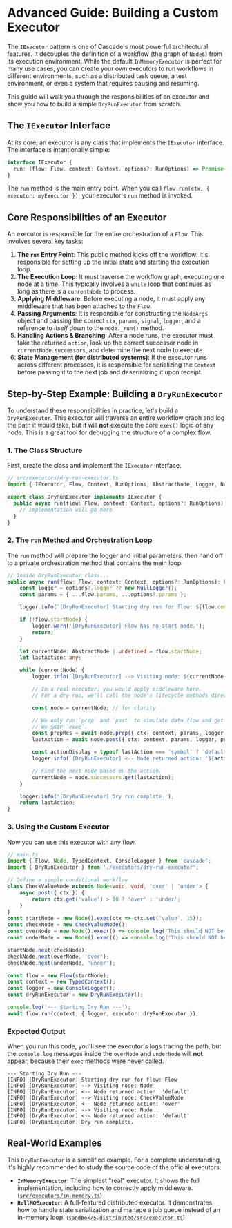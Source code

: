# Advanced Guide: Building a Custom Executor

The `IExecutor` pattern is one of Cascade's most powerful architectural features. It decouples the definition of a workflow (the graph of `Node`s) from its execution environment. While the default `InMemoryExecutor` is perfect for many use cases, you can create your own executors to run workflows in different environments, such as a distributed task queue, a test environment, or even a system that requires pausing and resuming.

This guide will walk you through the responsibilities of an executor and show you how to build a simple `DryRunExecutor` from scratch.

## The `IExecutor` Interface

At its core, an executor is any class that implements the `IExecutor` interface. The interface is intentionally simple:

```typescript
interface IExecutor {
  run: (flow: Flow, context: Context, options?: RunOptions) => Promise<any>;
}
```

The `run` method is the main entry point. When you call `flow.run(ctx, { executor: myExecutor })`, your executor's `run` method is invoked.

## Core Responsibilities of an Executor

An executor is responsible for the entire orchestration of a `Flow`. This involves several key tasks:

1.  **The `run` Entry Point**: This public method kicks off the workflow. It's responsible for setting up the initial state and starting the execution loop.
2.  **The Execution Loop**: It must traverse the workflow graph, executing one node at a time. This typically involves a `while` loop that continues as long as there is a `currentNode` to process.
3.  **Applying Middleware**: Before executing a node, it must apply any middleware that has been attached to the `Flow`.
4.  **Passing Arguments**: It is responsible for constructing the `NodeArgs` object and passing the correct `ctx`, `params`, `signal`, `logger`, and a reference to *itself* down to the `node._run()` method.
5.  **Handling Actions & Branching**: After a node runs, the executor must take the returned `action`, look up the correct successor node in `currentNode.successors`, and determine the next node to execute.
6.  **State Management (for distributed systems)**: If the executor runs across different processes, it is responsible for serializing the `Context` before passing it to the next job and deserializing it upon receipt.

## Step-by-Step Example: Building a `DryRunExecutor`

To understand these responsibilities in practice, let's build a `DryRunExecutor`. This executor will traverse an entire workflow graph and log the path it would take, but it will **not** execute the core `exec()` logic of any node. This is a great tool for debugging the structure of a complex flow.

### 1. The Class Structure

First, create the class and implement the `IExecutor` interface.

```typescript
// src/executors/dry-run-executor.ts
import { IExecutor, Flow, Context, RunOptions, AbstractNode, Logger, NullLogger } from 'cascade';

export class DryRunExecutor implements IExecutor {
  public async run(flow: Flow, context: Context, options?: RunOptions): Promise<any> {
    // Implementation will go here
  }
}
```

### 2. The `run` Method and Orchestration Loop

The `run` method will prepare the logger and initial parameters, then hand off to a private orchestration method that contains the main loop.

```typescript
// Inside DryRunExecutor class...
public async run(flow: Flow, context: Context, options?: RunOptions): Promise<any> {
    const logger = options?.logger ?? new NullLogger();
    const params = { ...flow.params, ...options?.params };

    logger.info(`[DryRunExecutor] Starting dry run for flow: ${flow.constructor.name}`);

    if (!flow.startNode) {
        logger.warn('[DryRunExecutor] Flow has no start node.');
        return;
    }

    let currentNode: AbstractNode | undefined = flow.startNode;
    let lastAction: any;

    while (currentNode) {
        logger.info(`[DryRunExecutor] --> Visiting node: ${currentNode.constructor.name}`);

        // In a real executor, you would apply middleware here.
        // For a dry run, we'll call the node's lifecycle methods directly.

        const node = currentNode; // for clarity

        // We only run `prep` and `post` to simulate data flow and get the next action.
        // We SKIP `exec`.
        const prepRes = await node.prep({ ctx: context, params, logger } as any);
        lastAction = await node.post({ ctx: context, params, logger, prepRes } as any);

        const actionDisplay = typeof lastAction === 'symbol' ? 'default' : lastAction;
        logger.info(`[DryRunExecutor] <-- Node returned action: '${actionDisplay}'`);

        // Find the next node based on the action.
        currentNode = node.successors.get(lastAction);
    }

    logger.info('[DryRunExecutor] Dry run complete.');
    return lastAction;
}
```

### 3. Using the Custom Executor

Now you can use this executor with any flow.

```typescript
// main.ts
import { Flow, Node, TypedContext, ConsoleLogger } from 'cascade';
import { DryRunExecutor } from './executors/dry-run-executor';

// Define a simple conditional workflow
class CheckValueNode extends Node<void, void, 'over' | 'under'> {
    async post({ ctx }) {
        return ctx.get('value') > 10 ? 'over' : 'under';
    }
}
const startNode = new Node().exec(ctx => ctx.set('value', 15));
const checkNode = new CheckValueNode();
const overNode = new Node().exec(() => console.log('This should NOT be logged!'));
const underNode = new Node().exec(() => console.log('This should NOT be logged either!'));

startNode.next(checkNode);
checkNode.next(overNode, 'over');
checkNode.next(underNode, 'under');

const flow = new Flow(startNode);
const context = new TypedContext();
const logger = new ConsoleLogger();
const dryRunExecutor = new DryRunExecutor();

console.log('--- Starting Dry Run ---');
await flow.run(context, { logger, executor: dryRunExecutor });
```

### Expected Output

When you run this code, you'll see the executor's logs tracing the path, but the `console.log` messages inside the `overNode` and `underNode` will **not** appear, because their `exec` methods were never called.

```
--- Starting Dry Run ---
[INFO] [DryRunExecutor] Starting dry run for flow: Flow
[INFO] [DryRunExecutor] --> Visiting node: Node
[INFO] [DryRunExecutor] <-- Node returned action: 'default'
[INFO] [DryRunExecutor] --> Visiting node: CheckValueNode
[INFO] [DryRunExecutor] <-- Node returned action: 'over'
[INFO] [DryRunExecutor] --> Visiting node: Node
[INFO] [DryRunExecutor] <-- Node returned action: 'default'
[INFO] [DryRunExecutor] Dry run complete.
```

## Real-World Examples

This `DryRunExecutor` is a simplified example. For a complete understanding, it's highly recommended to study the source code of the official executors:

-   **`InMemoryExecutor`**: The simplest "real" executor. It shows the full implementation, including how to correctly apply middleware. ([`src/executors/in-memory.ts`](../../src/executors/in-memory.ts))
-   **`BullMQExecutor`**: A full-featured distributed executor. It demonstrates how to handle state serialization and manage a job queue instead of an in-memory loop. ([`sandbox/5.distributed/src/executor.ts`](../../sandbox/5.distributed/src/executor.ts))
